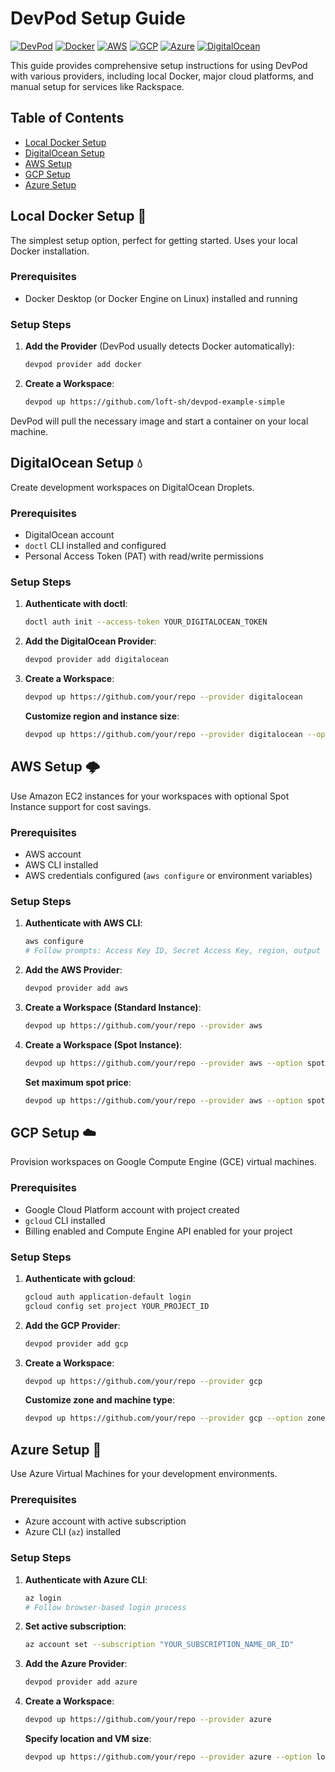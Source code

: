 # DevPod Setup Guide

[![DevPod](https://img.shields.io/badge/DevPod-Development%20Environment-blue?style=flat-square)](https://devpod.sh)
[![Docker](https://img.shields.io/badge/Docker-Supported-2496ED?style=flat-square&logo=docker)](https://www.docker.com/)
[![AWS](https://img.shields.io/badge/AWS-Supported-FF9900?style=flat-square&logo=amazon-aws)](https://aws.amazon.com/)
[![GCP](https://img.shields.io/badge/GCP-Supported-4285F4?style=flat-square&logo=google-cloud)](https://cloud.google.com/)
[![Azure](https://img.shields.io/badge/Azure-Supported-0078D4?style=flat-square&logo=microsoft-azure)](https://azure.microsoft.com/)
[![DigitalOcean](https://img.shields.io/badge/DigitalOcean-Supported-0080FF?style=flat-square&logo=digitalocean)](https://www.digitalocean.com/)

This guide provides comprehensive setup instructions for using DevPod with various providers, including local Docker, major cloud platforms, and manual setup for services like Rackspace.

## Table of Contents

- [Local Docker Setup](#local-docker-setup-🐳)
- [DigitalOcean Setup](#digitalocean-setup-💧)
- [AWS Setup](#aws-setup-🌩️)
- [GCP Setup](#gcp-setup-☁️)
- [Azure Setup](#azure-setup-🚀)

## Local Docker Setup 🐳

The simplest setup option, perfect for getting started. Uses your local Docker installation.

### Prerequisites
- Docker Desktop (or Docker Engine on Linux) installed and running

### Setup Steps

1. **Add the Provider** (DevPod usually detects Docker automatically):
   ```bash
   devpod provider add docker
   ```

2. **Create a Workspace**:
   ```bash
   devpod up https://github.com/loft-sh/devpod-example-simple
   ```

DevPod will pull the necessary image and start a container on your local machine.

## DigitalOcean Setup 💧

Create development workspaces on DigitalOcean Droplets.

### Prerequisites
- DigitalOcean account
- `doctl` CLI installed and configured
- Personal Access Token (PAT) with read/write permissions

### Setup Steps

1. **Authenticate with doctl**:
   ```bash
   doctl auth init --access-token YOUR_DIGITALOCEAN_TOKEN
   ```

2. **Add the DigitalOcean Provider**:
   ```bash
   devpod provider add digitalocean
   ```

3. **Create a Workspace**:
   ```bash
   devpod up https://github.com/your/repo --provider digitalocean
   ```

   **Customize region and instance size**:
   ```bash
   devpod up https://github.com/your/repo --provider digitalocean --option region=nyc3
   ```

## AWS Setup 🌩️

Use Amazon EC2 instances for your workspaces with optional Spot Instance support for cost savings.

### Prerequisites
- AWS account
- AWS CLI installed
- AWS credentials configured (`aws configure` or environment variables)

### Setup Steps

1. **Authenticate with AWS CLI**:
   ```bash
   aws configure
   # Follow prompts: Access Key ID, Secret Access Key, region, output format
   ```

2. **Add the AWS Provider**:
   ```bash
   devpod provider add aws
   ```

3. **Create a Workspace (Standard Instance)**:
   ```bash
   devpod up https://github.com/your/repo --provider aws
   ```

4. **Create a Workspace (Spot Instance)**:
   ```bash
   devpod up https://github.com/your/repo --provider aws --option spot-instance=true
   ```

   **Set maximum spot price**:
   ```bash
   devpod up https://github.com/your/repo --provider aws --option spot-instance=true --option spot-price=0.03
   ```

## GCP Setup ☁️

Provision workspaces on Google Compute Engine (GCE) virtual machines.

### Prerequisites
- Google Cloud Platform account with project created
- `gcloud` CLI installed
- Billing enabled and Compute Engine API enabled for your project

### Setup Steps

1. **Authenticate with gcloud**:
   ```bash
   gcloud auth application-default login
   gcloud config set project YOUR_PROJECT_ID
   ```

2. **Add the GCP Provider**:
   ```bash
   devpod provider add gcp
   ```

3. **Create a Workspace**:
   ```bash
   devpod up https://github.com/your/repo --provider gcp
   ```

   **Customize zone and machine type**:
   ```bash
   devpod up https://github.com/your/repo --provider gcp --option zone=us-central1-a --option machine-type=e2-medium
   ```

## Azure Setup 🚀

Use Azure Virtual Machines for your development environments.

### Prerequisites
- Azure account with active subscription
- Azure CLI (`az`) installed

### Setup Steps

1. **Authenticate with Azure CLI**:
   ```bash
   az login
   # Follow browser-based login process
   ```

2. **Set active subscription**:
   ```bash
   az account set --subscription "YOUR_SUBSCRIPTION_NAME_OR_ID"
   ```

3. **Add the Azure Provider**:
   ```bash
   devpod provider add azure
   ```

4. **Create a Workspace**:
   ```bash
   devpod up https://github.com/your/repo --provider azure
   ```

   **Specify location and VM size**:
   ```bash
   devpod up https://github.com/your/repo --provider azure --option location=eastus --option vm-size=Standard_B2s
   ```

